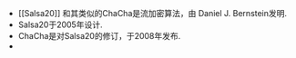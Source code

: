 - [[Salsa20]] 和其类似的ChaCha是流加密算法，由 Daniel J. Bernstein发明.
- Salsa20于2005年设计.
- ChaCha是对Salsa20的修订，于2008年发布.
-